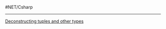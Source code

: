 #NET/Csharp 

---

[Deconstructing tuples and other types](https://learn.microsoft.com/en-us/dotnet/csharp/fundamentals/functional/deconstruct)
